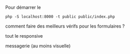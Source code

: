 Pour démarrer le 

```
php -S localhost:8000 -t public public/index.php

```


comment faire des meilleurs vérifs pour les formulaires ?

tout le responsive

messagerie (au moins visuelle)